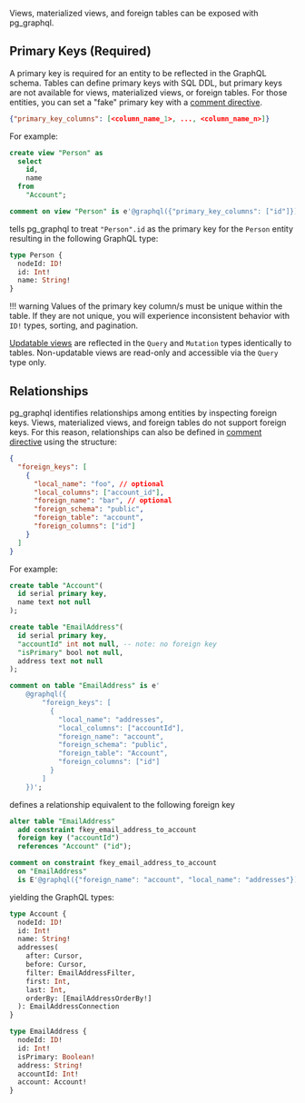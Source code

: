 
Views, materialized views, and foreign tables can be exposed with pg_graphql.


## Primary Keys (Required)

A primary key is required for an entity to be reflected in the GraphQL schema. Tables can define primary keys with SQL DDL, but primary keys are not available for views, materialized views, or foreign tables. For those entities, you can set a "fake" primary key with a [comment directive](configuration.md#comment-directives).
```json
{"primary_key_columns": [<column_name_1>, ..., <column_name_n>]}
```

For example:

```sql
create view "Person" as
  select
    id,
    name
  from
    "Account";

comment on view "Person" is e'@graphql({"primary_key_columns": ["id"]})';
```
tells pg_graphql to treat `"Person".id` as the primary key for the `Person` entity resulting in the following GraphQL type:

```graphql
type Person {
  nodeId: ID!
  id: Int!
  name: String!
}
```

!!! warning
    Values of the primary key column/s must be unique within the table. If they are not unique, you will experience inconsistent behavior with `ID!` types, sorting, and pagination.

[Updatable views](https://www.postgresql.org/docs/current/sql-createview.html#SQL-CREATEVIEW-UPDATABLE-VIEWS) are reflected in the `Query` and `Mutation` types identically to tables. Non-updatable views are read-only and accessible via the `Query` type only.

## Relationships

pg_graphql identifies relationships among entities by inspecting foreign keys. Views, materialized views, and foreign tables do not support foreign keys. For this reason, relationships can also be defined in [comment directive](configuration.md#comment-directives) using the structure:



```json
{
  "foreign_keys": [
    {
      "local_name": "foo", // optional
      "local_columns": ["account_id"],
      "foreign_name": "bar", // optional
      "foreign_schema": "public",
      "foreign_table": "account",
      "foreign_columns": ["id"]
    }
  ]
}
```

For example:

```sql
create table "Account"(
  id serial primary key,
  name text not null
);

create table "EmailAddress"(
  id serial primary key,
  "accountId" int not null, -- note: no foreign key
  "isPrimary" bool not null,
  address text not null
);

comment on table "EmailAddress" is e'
    @graphql({
        "foreign_keys": [
          {
            "local_name": "addresses",
            "local_columns": ["accountId"],
            "foreign_name": "account",
            "foreign_schema": "public",
            "foreign_table": "Account",
            "foreign_columns": ["id"]
          }
        ]
    })';
```
defines a relationship equivalent to the following foreign key
```sql
alter table "EmailAddress"
  add constraint fkey_email_address_to_account
  foreign key ("accountId")
  references "Account" ("id");

comment on constraint fkey_email_address_to_account
  on "EmailAddress"
  is E'@graphql({"foreign_name": "account", "local_name": "addresses"})';
```

yielding the GraphQL types:

```graphql
type Account {
  nodeId: ID!
  id: Int!
  name: String!
  addresses(
    after: Cursor,
    before: Cursor,
    filter: EmailAddressFilter,
    first: Int,
    last: Int,
    orderBy: [EmailAddressOrderBy!]
  ): EmailAddressConnection
}

type EmailAddress {
  nodeId: ID!
  id: Int!
  isPrimary: Boolean!
  address: String!
  accountId: Int!
  account: Account!
}
```
